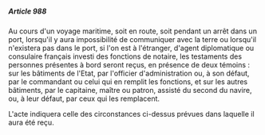 ##### Article 988

Au cours d'un voyage maritime, soit en route, soit pendant un arrêt dans un port, lorsqu'il y aura impossibilité de communiquer avec la terre ou lorsqu'il n'existera pas dans le port, si l'on est à l'étranger, d'agent diplomatique ou consulaire français investi des fonctions de notaire, les testaments des personnes présentes à bord seront reçus, en présence de deux témoins : sur les bâtiments de l'Etat, par l'officier d'administration ou, à son défaut, par le commandant ou celui qui en remplit les fonctions, et sur les autres bâtiments, par le capitaine, maître ou patron, assisté du second du navire, ou, à leur défaut, par ceux qui les remplacent.

L'acte indiquera celle des circonstances ci-dessus prévues dans laquelle il aura été reçu.


